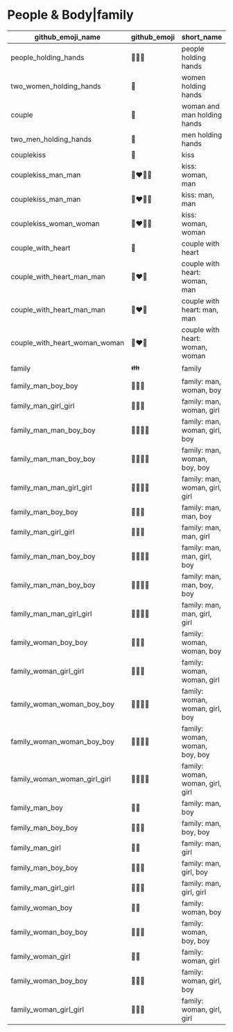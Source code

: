 # People & Body|family

|github_emoji_name|github_emoji|short_name|unicode_index|
|---|---|---|---|
|people_holding_hands|:people_holding_hands:|people holding hands|463|
|two_women_holding_hands|:two_women_holding_hands:|women holding hands|464|
|couple|:couple:|woman and man holding hands|465|
|two_men_holding_hands|:two_men_holding_hands:|men holding hands|466|
|couplekiss|:couplekiss:|kiss|467|
|couplekiss_man_man|:couplekiss_man_man:|kiss: woman, man|468|
|couplekiss_man_man|:couplekiss_man_man:|kiss: man, man|469|
|couplekiss_woman_woman|:couplekiss_woman_woman:|kiss: woman, woman|470|
|couple_with_heart|:couple_with_heart:|couple with heart|471|
|couple_with_heart_man_man|:couple_with_heart_man_man:|couple with heart: woman, man|472|
|couple_with_heart_man_man|:couple_with_heart_man_man:|couple with heart: man, man|473|
|couple_with_heart_woman_woman|:couple_with_heart_woman_woman:|couple with heart: woman, woman|474|
|family|:family:|family|475|
|family_man_boy_boy|:family_man_boy_boy:|family: man, woman, boy|476|
|family_man_girl_girl|:family_man_girl_girl:|family: man, woman, girl|477|
|family_man_man_boy_boy|:family_man_man_boy_boy:|family: man, woman, girl, boy|478|
|family_man_man_boy_boy|:family_man_man_boy_boy:|family: man, woman, boy, boy|479|
|family_man_man_girl_girl|:family_man_man_girl_girl:|family: man, woman, girl, girl|480|
|family_man_boy_boy|:family_man_boy_boy:|family: man, man, boy|481|
|family_man_girl_girl|:family_man_girl_girl:|family: man, man, girl|482|
|family_man_man_boy_boy|:family_man_man_boy_boy:|family: man, man, girl, boy|483|
|family_man_man_boy_boy|:family_man_man_boy_boy:|family: man, man, boy, boy|484|
|family_man_man_girl_girl|:family_man_man_girl_girl:|family: man, man, girl, girl|485|
|family_woman_boy_boy|:family_woman_boy_boy:|family: woman, woman, boy|486|
|family_woman_girl_girl|:family_woman_girl_girl:|family: woman, woman, girl|487|
|family_woman_woman_boy_boy|:family_woman_woman_boy_boy:|family: woman, woman, girl, boy|488|
|family_woman_woman_boy_boy|:family_woman_woman_boy_boy:|family: woman, woman, boy, boy|489|
|family_woman_woman_girl_girl|:family_woman_woman_girl_girl:|family: woman, woman, girl, girl|490|
|family_man_boy|:family_man_boy:|family: man, boy|491|
|family_man_boy_boy|:family_man_boy_boy:|family: man, boy, boy|492|
|family_man_girl|:family_man_girl:|family: man, girl|493|
|family_man_boy_boy|:family_man_boy_boy:|family: man, girl, boy|494|
|family_man_girl_girl|:family_man_girl_girl:|family: man, girl, girl|495|
|family_woman_boy|:family_woman_boy:|family: woman, boy|496|
|family_woman_boy_boy|:family_woman_boy_boy:|family: woman, boy, boy|497|
|family_woman_girl|:family_woman_girl:|family: woman, girl|498|
|family_woman_boy_boy|:family_woman_boy_boy:|family: woman, girl, boy|499|
|family_woman_girl_girl|:family_woman_girl_girl:|family: woman, girl, girl|500|
